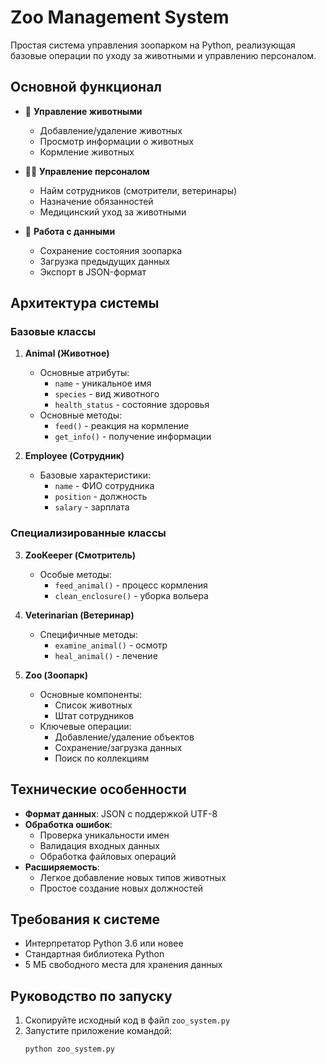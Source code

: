 # Zoo Management System

Простая система управления зоопарком на Python, реализующая базовые операции по уходу за животными и управлению персоналом.

## Основной функционал

- 🐾 **Управление животными**
  - Добавление/удаление животных
  - Просмотр информации о животных
  - Кормление животных

- 👨‍⚕️ **Управление персоналом**
  - Найм сотрудников (смотрители, ветеринары)
  - Назначение обязанностей
  - Медицинский уход за животными

- 💾 **Работа с данными**
  - Сохранение состояния зоопарка
  - Загрузка предыдущих данных
  - Экспорт в JSON-формат

## Архитектура системы

### Базовые классы

1. **Animal (Животное)**
   - Основные атрибуты:
     - `name` - уникальное имя
     - `species` - вид животного
     - `health_status` - состояние здоровья
   - Основные методы:
     - `feed()` - реакция на кормление
     - `get_info()` - получение информации

2. **Employee (Сотрудник)**
   - Базовые характеристики:
     - `name` - ФИО сотрудника
     - `position` - должность
     - `salary` - зарплата

### Специализированные классы

3. **ZooKeeper (Смотритель)**
   - Особые методы:
     - `feed_animal()` - процесс кормления
     - `clean_enclosure()` - уборка вольера

4. **Veterinarian (Ветеринар)**
   - Специфичные методы:
     - `examine_animal()` - осмотр
     - `heal_animal()` - лечение

5. **Zoo (Зоопарк)**
   - Основные компоненты:
     - Список животных
     - Штат сотрудников
   - Ключевые операции:
     - Добавление/удаление объектов
     - Сохранение/загрузка данных
     - Поиск по коллекциям

## Технические особенности

- **Формат данных**: JSON с поддержкой UTF-8
- **Обработка ошибок**:
  - Проверка уникальности имен
  - Валидация входных данных
  - Обработка файловых операций
- **Расширяемость**:
  - Легкое добавление новых типов животных
  - Простое создание новых должностей

## Требования к системе

- Интерпретатор Python 3.6 или новее
- Стандартная библиотека Python
- 5 МБ свободного места для хранения данных

## Руководство по запуску

1. Скопируйте исходный код в файл `zoo_system.py`
2. Запустите приложение командой:
   ```bash
   python zoo_system.py

